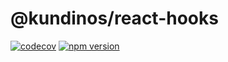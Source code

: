 # @kundinos/react-hooks

[![codecov](https://codecov.io/gh/kundinos/react-hooks/branch/master/graph/badge.svg?token=F9ANRT6N6S)](https://codecov.io/gh/kundinos/react-hooks)
[![npm version](https://img.shields.io/npm/v/@kundinos/react-hooks.svg?style=flat)](https://www.npmjs.com/package/@kundinos/react-hooks)
